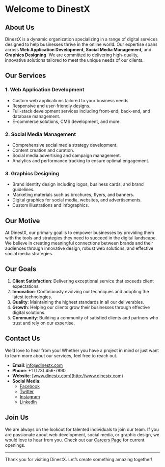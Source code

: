 # Welcome to DinestX

## About Us

DinestX is a dynamic organization specializing in a range of digital services designed to help businesses thrive in the online world. Our expertise spans across **Web Application Development**, **Social Media Management**, and **Graphics Designing**. We are committed to delivering high-quality, innovative solutions tailored to meet the unique needs of our clients.

## Our Services

### 1. **Web Application Development**
   - Custom web applications tailored to your business needs.
   - Responsive and user-friendly designs.
   - Full-stack development services including front-end, back-end, and database management.
   - E-commerce solutions, CMS development, and more.

### 2. **Social Media Management**
   - Comprehensive social media strategy development.
   - Content creation and curation.
   - Social media advertising and campaign management.
   - Analytics and performance tracking to ensure optimal engagement.

### 3. **Graphics Designing**
   - Brand identity design including logos, business cards, and brand guidelines.
   - Marketing materials such as brochures, flyers, and banners.
   - Digital graphics for social media, websites, and advertisements.
   - Custom illustrations and infographics.

## Our Motive

At DinestX, our primary goal is to empower businesses by providing them with the tools and strategies they need to succeed in the digital landscape. We believe in creating meaningful connections between brands and their audiences through innovative design, robust web solutions, and effective social media strategies.

## Our Goals

1. **Client Satisfaction**: Delivering exceptional service that exceeds client expectations.
2. **Innovation**: Continuously evolving our techniques and adopting the latest technologies.
3. **Quality**: Maintaining the highest standards in all our deliverables.
4. **Growth**: Helping our clients grow their businesses through effective digital solutions.
5. **Community**: Building a community of satisfied clients and partners who trust and rely on our expertise.

## Contact Us

We’d love to hear from you! Whether you have a project in mind or just want to learn more about our services, feel free to reach out.

- **Email**: [info@dinestx.com](mailto:info@dinestx.com)
- **Phone**: +1 (123) 456-7890
- **Website**: [www.dinestx.com](http://www.dinestx.com)
- **Social Media**: 
  - [Facebook](https://www.facebook.com/dinestx)
  - [Twitter](https://twitter.com/dinestx)
  - [Instagram](https://www.instagram.com/dinestx)
  - [LinkedIn](https://www.linkedin.com/company/dinestx)

## Join Us

We are always on the lookout for talented individuals to join our team. If you are passionate about web development, social media, or graphic design, we would love to hear from you. Check out our [Careers Page](#) for current openings.

---

Thank you for visiting DinestX. Let’s create something amazing together!
